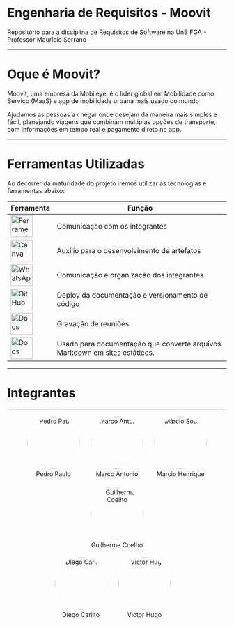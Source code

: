 # Engenharia de Requisitos - Moovit

Repositório para a disciplina de Requisitos de Software na UnB FGA - Professor Maurício Serrano

---
# Oque é Moovit?


Moovit, uma empresa da Mobileye, é o líder global em Mobilidade como Serviço (MaaS) e app de mobilidade urbana mais usado do mundo


Ajudamos as pessoas a chegar onde desejam da maneira mais simples e fácil, planejando viagens que combinam múltiplas opções de transporte, com informações em tempo real e pagamento direto no app.

---

# Ferramentas Utilizadas

Ao decorrer da maturidade do projeto iremos utilizar as tecnologias e ferramentas abaixo:

| Ferramenta                                                                                           | Função |
|------------------------------------------------------------------------------------------------------|--------|
| <img src="https://cdn-icons-png.flaticon.com/512/3670/3670157.png" alt="Ferramenta A" style="width: 50px;"/> | Comunicação com os integrantes|
| <img src="https://rushvideo.com.br/wp-content/uploads/2022/10/canvarush.png" alt="Canva" style="width: 50px;"/> | Auxílio para o desenvolvimento de artefatos|
| <img src="https://cdn-icons-png.flaticon.com/512/733/733585.png" alt="WhatsApp" style="width: 50px;"/>| Comunicação e organização dos integrantes |
| <img src="https://cdn-icons-png.flaticon.com/512/25/25231.png" alt="GitHub" style="width: 50px;"/>| Deploy da documentação e versionamento de código |
| <img src="https://w7.pngwing.com/pngs/134/448/png-transparent-microsoft-teams-hd-logo-thumbnail.png" alt="Docs" style="width: 50px;"/>| Gravação de reuniões|
| <img src="https://encrypted-tbn0.gstatic.com/images?q=tbn:ANd9GcQ87kGIjUMipBUX3d1eK54knd1x5lxYxN1wYg&s" alt="Docs" style="width: 50px;"/>| Usado para documentação que converte arquivos Markdown em sites estáticos.|



---
# Integrantes
---
<style>

.row {
    display: flex;
    flex-wrap: wrap;
    justify-content: center;
    gap: 20px;
}

.team-member {
    text-align: center;
}

.team-member img {
    width: 120px;
    height: 120px;
    border-radius: 50%;
    object-fit: cover;
    border: 3px solid #fff; /* Ajuste a cor da borda conforme necessário */
}

.team-member .name {
    margin-top: 10px;
}
</style>


<div class="row">
    <div class="col-sm team-member">
        <img src="https://github.com/Pedrin0030.png" alt="Pedro Paulo" class="img-thumbnail image">
        <div class="middle">
            <a href="https://github.com/Pedrin0030" style="text-decoration:none">
                <div class="text">Pedro Paulo</div>
            </a>
        </div>
    </div>

<div class="col-sm team-member">
        <img src="http://github.com/Marcosatc147.png" alt="Marco Antonio" class="img-thumbnail image">
        <div class="middle">
            <a href="http://github.com/Marcosatc147" style="text-decoration:none">
                <div class="text">Marco Antonio</div>
            </a>
        </div>
    </div>

<div class="col-sm team-member">
        <img src="https://github.com/DeM4rcio.png" alt="Márcio Sousa" class="img-thumbnail image">
        <div class="middle">
            <a href="https://github.com/DeM4rcio.png" style="text-decoration:none">
                <div class="text">Márcio Henrique</div>
            </a>
        </div>
    </div>

<div class="col-sm team-member">
        <img src="https://github.com/Guilermanoo.png" alt="Guilherme Coelho" class="img-thumbnail image">
        <div class="middle">
            <a href="https://github.com/Guilermanoo" style="text-decoration:none">
                <div class="text">Guilherme Coelho</div>
            </a>
        </div>
    </div>
</div>

<br>

<div class="row">
    <div class="col-sm team-member">
        <img src="https://github.com/DiegoCarlito.png" alt="Diego Carlito" class="img-thumbnail image">
        <div class="middle">
            <a href="https://github.com/joaoseisei" style="text-decoration:none">
                <div class="text">Diego Carlito</div>
            </a>
        </div>
    </div>

<div class="col-sm team-member">
        <img src="https://github.com/ViictorHugoo.png" alt="Victor Hugo" class="img-thumbnail image">
        <div class="middle">
            <a href="https://github.com/ViictorHugoo" style="text-decoration:none">
                <div class="text">Victor Hugo</div>
            </a>
        </div>
    </div>

<div class="col-sm container-img">
        <!-- Adicione mais membros da equipe se necessário -->
    </div>
</div>